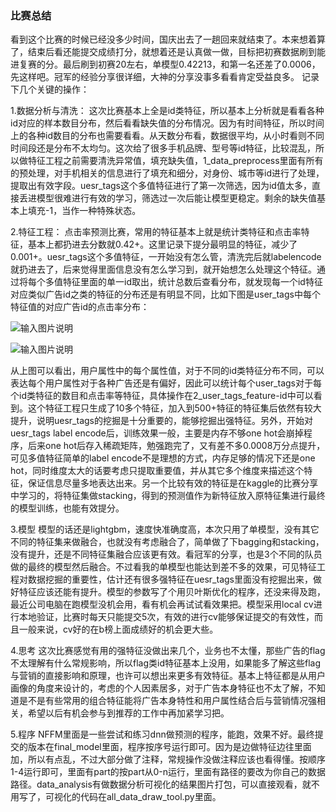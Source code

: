 ### 比赛总结
看到这个比赛的时候已经没多少时间，国庆出去了一趟回来就结束了。本来想着算了，结束后看还能提交成绩打分，就想着还是认真做一做，目标把初赛数据刷到能进复赛的分。最后刷到初赛20左右，单模型0.42213，和第一名还差了0.0006，先这样吧。冠军的经验分享很详细，大神的分享没事多看看肯定受益良多。
记录下几个关键的操作：

1.数据分析与清洗：
这次比赛基本上全是id类特征，所以基本上分析就是看看各种id对应的样本数目分布，然后看看缺失值的分布情况。因为有时间特征，所以时间上的各种id数目的分布也需要看看。从天数分布看，数据很平均，从小时看则不同时间段还是分布不太均匀。这次给了很多手机品牌、型号等id特征，比较混乱，所以做特征工程之前需要清洗异常值，填充缺失值，1_data_preprocess里面有所有的预处理，对手机相关的信息进行了填充和细分，对身份、城市等id进行了处理，提取出有效字段。uesr_tags这个多值特征进行了第一次筛选，因为id值太多，直接丢进模型很难进行有效的学习，筛选过一次后能让模型更稳定。剩余的缺失值基本上填充-1，当作一种特殊状态。

2.特征工程：
点击率预测比赛，常用的特征基本上就是统计类特征和点击率特征，基本上都扔进去分数就0.42+。这里记录下提分最明显的特征，减少了0.001+。uesr_tags这个多值特征，一开始没有怎么管，清洗完后就labelencode就扔进去了，后来觉得里面信息没有怎么学习到，就开始想怎么处理这个特征。通过将每个多值特征里面的单一id取出，统计总数后查看分布，就发现每一个id特征对应类似广告id之类的特征的分布还是有明显不同，比如下图是user_tags中每个特征值的对应广告id的点击率分布：

![输入图片说明](https://images.gitee.com/uploads/images/2018/1227/204459_575c5786_1805564.png "1545914656(1).png")

![输入图片说明](https://images.gitee.com/uploads/images/2018/1227/204623_8c6a50f5_1805564.png "1545914767(1).png")

从上图可以看出，用户属性中的每个属性值，对于不同的id类特征分布不同，可以表达每个用户属性对于各种广告还是有偏好，因此可以统计每个user_tags对于每个id类特征的数目和点击率等特征，具体操作在2_user_tags_feature-id中可以看到。这个特征工程只生成了10多个特征，加入到500+特征的特征集后依然有较大提升，说明uesr_tags的挖掘是十分重要的，能够挖掘出强特征。另外，开始对uesr_tags label encode后，训练效果一般，主要是内存不够one hot会崩掉程序，后来one hot后存入稀疏矩阵，勉强跑完了，又有差不多0.0008万分点提升，可见多值特征简单的label encode不是理想的方式，内存足够的情况下还是one hot，同时维度太大的话要考虑只提取重要值，并从其它多个维度来描述这个特征，保证信息尽量多地表达出来。另一个比较有效的特征是在kaggle的比赛分享中学习的，将特征集做stacking，得到的预测值作为新特征放入原特征集进行最终的模型训练，也能有效提分。

3.模型
模型的话还是lightgbm，速度快准确度高，本次只用了单模型，没有其它不同的特征集来做融合，也就没有考虑融合了，简单做了下bagging和stacking，没有提升，还是不同特征集融合应该更有效。看冠军的分享，也是3个不同的队员做的最终的模型然后融合。不过看我的单模型也能达到差不多的效果，可见特征工程对数据挖掘的重要性，估计还有很多强特征在uesr_tags里面没有挖掘出来，做好特征应该还能有提升。模型的参数写了个用贝叶斯优化的程序，还没来得及跑，最近公司电脑在跑模型没机会用，看有机会再试试看效果把。模型采用local cv进行本地验证，比赛时每天只能提交5次，有效的进行cv能够保证提交的有效性，而且一般来说，cv好的在b榜上面成绩好的机会更大些。

4.思考
这次比赛感觉有用的强特征没做出来几个，业务也不太懂，那些广告的flag不太理解有什么常规影响，所以flag类id特征基本上没用，如果能多了解这些flag与营销的直接影响和原理，也许可以想出来更多有效特征。基本上特征都是从用户画像的角度来设计的，考虑的个人因素居多，对于广告本身特征也不太了解，不知道是不是有些常用的组合特征能将广告本身特性和用户属性结合后与营销情况强相关，希望以后有机会参与到推荐的工作中再加紧学习把。

5.程序
NFFM里面是一些尝试和练习dnn做预测的程序，能跑，效果不好。最终提交的版本在final_model里面，程序按序号运行即可。因为是边做特征边往里面加，所以有点乱，不过大部分做了注释，常规操作没做注释应该也看得懂。按顺序1-4运行即可，里面有part的按part从0-n运行，里面有路径的要改为你自己的数据路径。data_analysis有做数据分析可视化的结果图片打包，可以直接观看，就不用写了，可视化的代码在all_data_draw_tool.py里面。

